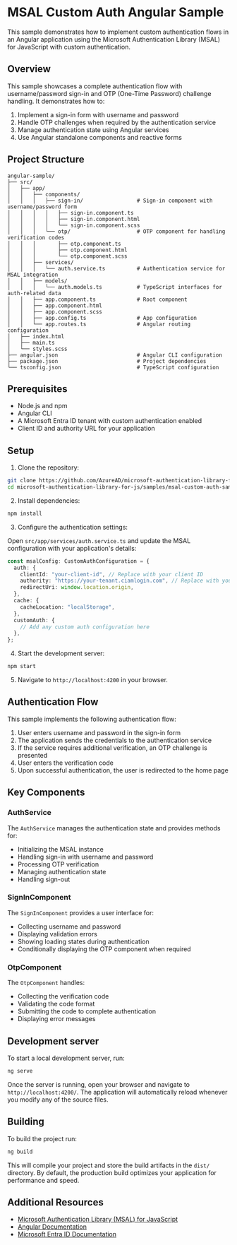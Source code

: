 # MSAL Custom Auth Angular Sample

This sample demonstrates how to implement custom authentication flows in an Angular application using the Microsoft Authentication Library (MSAL) for JavaScript with custom authentication.

## Overview

This sample showcases a complete authentication flow with username/password sign-in and OTP (One-Time Password) challenge handling. It demonstrates how to:

1. Implement a sign-in form with username and password
2. Handle OTP challenges when required by the authentication service
3. Manage authentication state using Angular services
4. Use Angular standalone components and reactive forms

## Project Structure

```
angular-sample/
├── src/
│   ├── app/
│   │   ├── components/
│   │   │   ├── sign-in/                 # Sign-in component with username/password form
│   │   │   │   ├── sign-in.component.ts
│   │   │   │   ├── sign-in.component.html
│   │   │   │   └── sign-in.component.scss
│   │   │   └── otp/                     # OTP component for handling verification codes
│   │   │       ├── otp.component.ts
│   │   │       ├── otp.component.html
│   │   │       └── otp.component.scss
│   │   ├── services/
│   │   │   └── auth.service.ts          # Authentication service for MSAL integration
│   │   ├── models/
│   │   │   └── auth.models.ts           # TypeScript interfaces for auth-related data
│   │   ├── app.component.ts             # Root component
│   │   ├── app.component.html
│   │   ├── app.component.scss
│   │   ├── app.config.ts                # App configuration
│   │   └── app.routes.ts                # Angular routing configuration
│   ├── index.html
│   ├── main.ts
│   └── styles.scss
├── angular.json                         # Angular CLI configuration
├── package.json                         # Project dependencies
└── tsconfig.json                        # TypeScript configuration
```

## Prerequisites

- Node.js and npm
- Angular CLI
- A Microsoft Entra ID tenant with custom authentication enabled
- Client ID and authority URL for your application

## Setup

1. Clone the repository:

```bash
git clone https://github.com/AzureAD/microsoft-authentication-library-for-js.git
cd microsoft-authentication-library-for-js/samples/msal-custom-auth-samples/angular-sample
```

2. Install dependencies:

```bash
npm install
```

3. Configure the authentication settings:

Open `src/app/services/auth.service.ts` and update the MSAL configuration with your application's details:

```typescript
const msalConfig: CustomAuthConfiguration = {
  auth: {
    clientId: "your-client-id", // Replace with your client ID
    authority: "https://your-tenant.ciamlogin.com", // Replace with your CIAM authority
    redirectUri: window.location.origin,
  },
  cache: {
    cacheLocation: "localStorage",
  },
  customAuth: {
    // Add any custom auth configuration here
  },
};
```

4. Start the development server:

```bash
npm start
```

5. Navigate to `http://localhost:4200` in your browser.

## Authentication Flow

This sample implements the following authentication flow:

1. User enters username and password in the sign-in form
2. The application sends the credentials to the authentication service
3. If the service requires additional verification, an OTP challenge is presented
4. User enters the verification code
5. Upon successful authentication, the user is redirected to the home page

## Key Components

### AuthService

The `AuthService` manages the authentication state and provides methods for:

- Initializing the MSAL instance
- Handling sign-in with username and password
- Processing OTP verification
- Managing authentication state
- Handling sign-out

### SignInComponent

The `SignInComponent` provides a user interface for:

- Collecting username and password
- Displaying validation errors
- Showing loading states during authentication
- Conditionally displaying the OTP component when required

### OtpComponent

The `OtpComponent` handles:

- Collecting the verification code
- Validating the code format
- Submitting the code to complete authentication
- Displaying error messages

## Development server

To start a local development server, run:

```bash
ng serve
```

Once the server is running, open your browser and navigate to `http://localhost:4200/`. The application will automatically reload whenever you modify any of the source files.

## Building

To build the project run:

```bash
ng build
```

This will compile your project and store the build artifacts in the `dist/` directory. By default, the production build optimizes your application for performance and speed.

## Additional Resources

- [Microsoft Authentication Library (MSAL) for JavaScript](https://github.com/AzureAD/microsoft-authentication-library-for-js)
- [Angular Documentation](https://angular.dev)
- [Microsoft Entra ID Documentation](https://learn.microsoft.com/en-us/entra/identity/)
